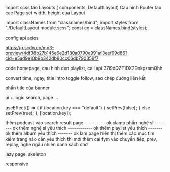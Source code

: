 import scss
tao Layouts ( components, DefaultLayout)
Cau hinh Router
tao cac Page
set width, height cua Layout

import classNames from "classnames/bind";
import styles from "./DefaultLayout.module.scss";
const cx = classNames.bind(styles);

config api axios

<!-- bai hat demo  -->

https://p.scdn.co/mp3-preview/4df38b27b145e6e2d180a0790e991af3eef99d86?cid=e5ad9e10b9b342db80cc06db790359f7

code homepage, cau hinh den playlist, call api
37i9dQZF1DX29nkpzsmQhh

convert time, ngay, title intro
toggle follow, sao chép đường liên kết

phần title của banner

ui + logic search, page ...

useEffect(() => {
if (location.key === "default") {
setPrev(false);
} else setPrev(true);
}, [location.key]);

thêm podcast vào search result page ---------- ok
clamp phần nghệ sĩ -------- ok
thêm nghệ sĩ yêu thích ------------ ok
thêm playlist yêu thích ------- ok
thêm album yêu thích ------- ok
làm page hiển thị thêm các mục tìm kiếm
trang nào cần yêu thích thì mới thêm cái tym vào
chuyển tiếp, prev, replay, nghe ngẫu nhiên
danh sách chờ

lazy page, skeleton

responsive
